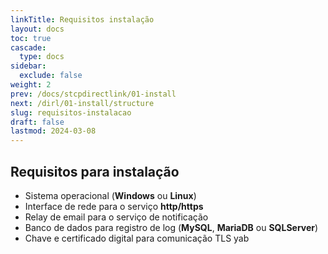```yaml
---
linkTitle: Requisitos instalação
layout: docs
toc: true
cascade:
  type: docs
sidebar:
  exclude: false
weight: 2
prev: /docs/stcpdirectlink/01-install
next: /dirl/01-install/structure
slug: requisitos-instalacao
draft: false
lastmod: 2024-03-08
---
```

## Requisitos para instalação

- Sistema operacional (**Windows** ou **Linux**)
- Interface de rede para o serviço **http/https**
- Relay de email para o serviço de notificação
- Banco de dados para registro de log (**MySQL**, **MariaDB** ou **SQLServer**)
- Chave e certificado digital para comunicação TLS yab
